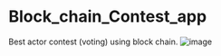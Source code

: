 # Block_chain_Contest_app
Best actor contest (voting) using block chain.
![image](https://github.com/KeerthanaBirelli/Block_chain_Contest_app/assets/119867283/dbcd8025-c19b-4a95-8a4c-99b41670a446)

